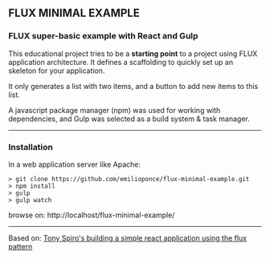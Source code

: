 ## FLUX MINIMAL EXAMPLE

### FLUX super-basic example with React and Gulp

This educational project tries to be a  **starting point** to a project using FLUX application architecture. It defines a scaffolding to quickly set up an skeleton for your application.

It only generates a list with two items, and a button to add new items to this list.

A javascript package manager (npm) was used for working with dependencies, and Gulp was selected as a build system & task manager.

---

### Installation

In a web application server like Apache:
```shell
> git clone https://github.com/emilioponce/flux-minimal-example.git
> npm install
> gulp
> gulp watch
```

browse on: http://localhost/flux-minimal-example/

---

Based on: [Tony Spiro's building a simple react application using the flux pattern](http://tonyspiro.com/building-a-simple-react-application-using-the-flux-pattern/)

